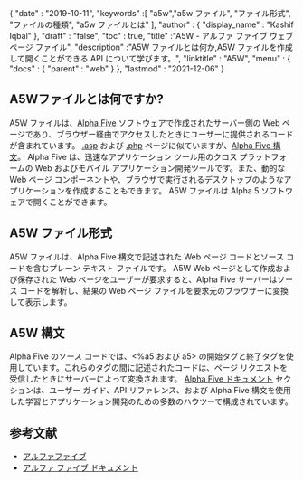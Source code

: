 {
  "date" : "2019-10-11",
  "keywords" :[ "a5w","a5w ファイル", "ファイル形式", "ファイルの種類", "a5w ファイルとは" ],
  "author" : {
    "display_name" : "Kashif Iqbal"
},
  "draft" : "false",
  "toc" : true,
  "title" :"A5W - アルファ ファイブ ウェブページ ファイル",
  "description" :"A5W ファイルとは何か,A5W ファイルを作成して開くことができる API について学びます。",
  "linktitle" : "A5W",
  "menu" : {
    "docs" : {
      "parent" : "web"
}
},
  "lastmod" : "2021-12-06"
}

## A5Wファイルとは何ですか?

A5W ファイルは、[Alpha Five](https://www.alphasoftware.com/) ソフトウェアで作成されたサーバー側の Web ページであり、ブラウザー経由でアクセスしたときにユーザーに提供されるコードが含まれています。 [.asp](/web/asp/) および [.php](/programming/php/) ページに似ていますが、[Alpha Five 構文](https://documentation.alphasoftware.com/documentation/pages/GettingStarted/index.html)。 Alpha Five は、迅速なアプリケーション ツール用のクロス プラットフォームの Web およびモバイル アプリケーション開発ツールです。また、動的な Web ページ コンポーネントや、ブラウザで実行されるデスクトップのようなアプリケーションを作成することもできます。 A5W ファイルは Alpha 5 ソフトウェアで開くことができます。

## A5W ファイル形式

A5W ファイルは、Alpha Five 構文で記述された Web ページ コードとソース コードを含むプレーン テキスト ファイルです。 A5W Web ページとして作成および保存された Web ページをユーザーが要求すると、Alpha Five サーバーはソース コードを解析し、結果の Web ページ ファイルを要求元のブラウザーに変換して表示します。

## A5W 構文

Alpha Five のソース コードでは、<%a5 および a5> の開始タグと終了タグを使用しています。これらのタグの間に記述されたコードは、ページ リクエストを受信したときにサーバーによって変換されます。 [Alpha Five ドキュメント](https://documentation.alphasoftware.com/documentation/pages/index.html) セクションは、ユーザー ガイド、API リファレンス、および Alpha Five 構文を使用した学習とアプリケーション開発のための多数のハウツーで構成されています。

## 参考文献

* [アルファファイブ](https://www.alphasoftware.com/)
* [アルファ ファイブ ドキュメント](https://documentation.alphasoftware.com/documentation/pages/index.html)

